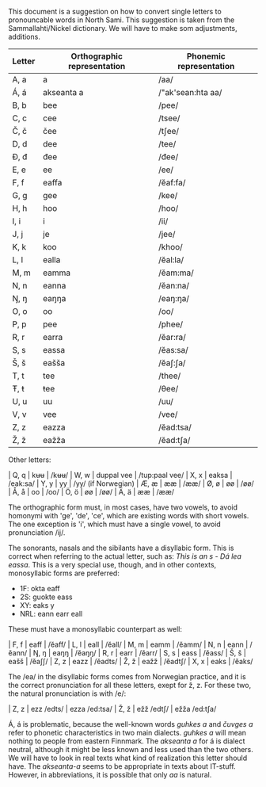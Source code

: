 This document is a suggestion on how to convert single letters to pronouncable words in North Sami.
This suggestion is taken from the Sammallahti/Nickel dictionary. We will have to make som adjustments, additions.


|  Letter |Orthographic representation |Phonemic representation
| --- | --- | --- 
|  A, a   | a                           | /aa/
|  Á, á   | akseanta a                  | /"ak'sean:hta aa/ 
|  B, b   | bee                         | /pee/
|  C, c   | cee                         | /tsee/
|  Č, č   | čee                         | /tʃee/
|  D, d   | dee                         | /tee/
|  Đ, đ   | đee                         | /đee/
|  E, e   | ee                          | /ee/
|  F, f   | eaffa                       | /ĕaf:fa/
|  G, g   | gee                         | /kee/
|  H, h   | hoo                         | /hoo/
|  I, i   | i                           | /ii/
|  J, j   | je                          | /jee/
|  K, k   | koo                         | /khoo/
|  L, l   | ealla                       | /ĕal:la/
|  M, m   | eamma                       | /ĕam:ma/
|  N, n   | eanna                       | /ĕan:na/
|  Ŋ, ŋ   | eaŋŋa                       | /eaŋ:ŋa/
|  O, o   | oo                          | /oo/
|  P, p   | pee                         | /phee/
|  R, r   | earra                       | /ĕar:ra/
|  S, s   | eassa                       | /ĕas:sa/
|  Š, š   | eašša                       | /ĕaʃ:ʃa/
|  T, t   | tee                         | /thee/
|  Ŧ, ŧ   | ŧee                         | /θee/
|  U, u   | uu                          | /uu/
|  V, v   | vee                         | /vee/
|  Z, z   | eazza                       | /ĕad:tsa/
|  Ž, ž   | eažža                       | /ĕad:tʃa/


Other letters:


|  Q, q   | kʉʉ                         | /kʉʉ/
|  W, w   | duppal vee                  | /tup:paal vee/
|  X, x   | eaksa                       | /eak:sa/
|  Y, y   | yy                          | /yy/ (if Norwegian)
|  Æ, æ   | ææ                          | /ææ/
|  Ø, ø   | øø                          | /øø/
|  Å, å   | oo                          | /oo/
|  Ö, ö   | øø                          | /øø/
|  Ä, ä   | ææ                          | /ææ/


The orthographic form must, in most cases, have two vowels, to avoid homonymi with 'ge', 'de', 'ce', which are existing words with short vowels. The one exception is 'i', which must have a single vowel, to avoid pronunciation /ij/.


The sonorants, nasals and the sibilants have a disyllabic form. This is correct when referring to the actual letter, such as: *This is an s* - *Dá lea eassa*. This is a very special use, though, and in other contexts, monosyllabic forms are preferred:


* 1F: okta eaff
* 2S: guokte eass
* XY: eaks y
* NRL: eann earr eall


These must have a monosyllabic counterpart as well:


|  F, f |  eaff   |  /ĕaff/
|  L, l |  eall   |  /ĕall/
|  M, m |  eamm   |  /ĕamm/
|  N, n |  eann   |  /ĕann/
|  Ŋ, ŋ |  eaŋŋ   |  /ĕaŋŋ/
|  R, r |  earr   |  /ĕarr/
|  S, s |  eass   |  /ĕass/
|  Š, š |  eašš   |  /ĕaʃʃ/
|  Z, z |  eazz   |  /ĕadts/
|  Ž, ž |  eažž   |  /ĕadtʃ/
|  X, x |  eaks   |  /ĕaks/


The /ea/ in the disyllabic forms comes from Norwegian practice, and it is the correct pronunciation for all these letters, exept for ž, z. For these two, the natural pronunciation is with /e/:


|  Z, z | ezz  /edts/ | ezza /ed:tsa/
|  Ž, ž | ežž  /edtʃ/ | ežža /ed:tʃa/


Á, á is problematic, because the well-known words *guhkes a* and *čuvges a* refer to phonetic characteristics in two main dialects. *guhkes a* will mean nothing to people from eastern Finnmark. The *akseanta a* for á is dialect neutral, although it might be less known and less used than the two others.  We will have to look in real texts what kind of realization this letter should have. The *akseanta-a* seems to be appropriate in texts about IT-stuff. However, in abbreviations, it is possible that only *aa* is natural.
